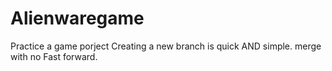 # Alienwaregame
Practice a game porject
Creating a new branch is quick AND simple.
merge with no Fast forward.
